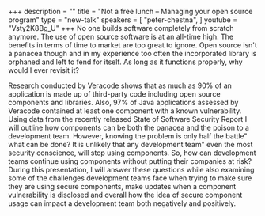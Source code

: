 +++
description = ""
title = "Not a free lunch – Managing your open source program"
type = "new-talk"
speakers = [
        "peter-chestna",
]
youtube = "Vsty2K8Bg_U"
+++
No one builds software completely from scratch anymore. The use of open source software is at an all-time high. The benefits in terms of time to market are too great to ignore. Open source isn't a panacea though and in my experience too often the incorporated library is orphaned and left to fend for itself. As long as it functions properly, why would I ever revisit it?

Research conducted by Veracode shows that as much as 90% of an application is made up of third-party code including open source components and libraries. Also, 97% of Java applications assessed by Veracode contained at least one component with a known vulnerability. Using data from the recently released State of Software Security Report I will outline how components can be both the panacea and the poison to a development team. However, knowing the problem is only half the battle" what can be done? It is unlikely that any development team" even the most security conscience, will stop using components. So, how can development teams continue using components without putting their companies at risk? During this presentation, I will answer these questions while also examining some of the challenges development teams face when trying to make sure they are using secure components, make updates when a component vulnerability is disclosed and overall how the idea of secure component usage can impact a development team both negatively and positively.